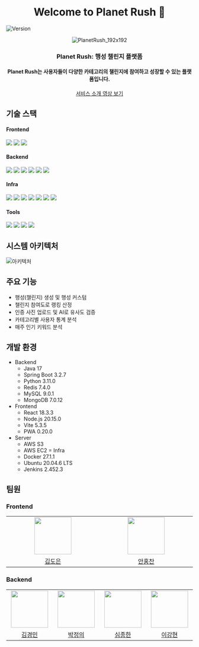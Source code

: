 <h1 align="center">Welcome to Planet Rush 👋</h1>
<p>
  <img alt="Version" src="https://img.shields.io/badge/version-2.1.0-blue.svg?cacheSeconds=2592000" />
</p>

<div align="center">

![PlanetRush_192x192](https://github.com/user-attachments/assets/eaafc401-03a7-4952-8d74-ed51526ad086)

### Planet Rush: 행성 챌린지 플랫폼

<h4>Planet Rush는 사용자들이 다양한 카테고리의 챌린지에 참여하고 성장할 수 있는 플랫폼입니다.</h4>
<a href="https://www.youtube.com/watch?v=HkrfResgT-g">서비스 소개 영상 보기</a>
</div>

## 기술 스택

  #### Frontend
  <p>
    <img src="https://img.shields.io/badge/-React-61DAFB?style=flat-square&logo=React&logoColor=black"/>
    <img src="https://img.shields.io/static/v1?style=flat-square&message=PWA&color=5A0FC8&logo=PWA&logoColor=FFFFFF&label="/>
    <img src="https://img.shields.io/badge/node.js-339933?style=flat-square&logo=Node.js&logoColor=white"/>
  </p>

  #### Backend
  <p>
    <img src="https://img.shields.io/badge/-SpringBoot-6DB33F?style=flat-square&logo=Spring&logoColor=white"/>
    <img src="https://img.shields.io/badge/Spring_data_jpa-6DB33F?style=flat-square&logo=Spring&logoColor=white"/>
    <img src="https://img.shields.io/badge/-Flask-000000?style=flat-square&logo=flask&logoColor=white"/>
    <img src="https://img.shields.io/badge/-MySQL-4479A1?style=flat-square&logo=MySQL&logoColor=white"/>
    <img src="https://img.shields.io/badge/-Redis-DC382D?style=flat-square&logo=Redis&logoColor=white"/>
    <img src="https://img.shields.io/badge/-MongoDB-13aa52?style=flat-square&logo=mongodb&logoColor=white"/>
  </p>
  
  #### Infra
  <p>
    <img src="https://img.shields.io/badge/-Docker-2496ED?style=flat-square&logo=Docker&logoColor=white"/>
    <img src="https://img.shields.io/badge/-Jenkins-D24939?style=flat-square&logo=Jenkins&logoColor=white"/>
    <img src="https://img.shields.io/badge/-AWS-232F3E?style=flat-square&logo=amazon-aws&logoColor=white"/>
    <img src="https://img.shields.io/badge/-Nginx-269539?style=flat-square&logo=Nginx&logoColor=white"/>
    <img src="https://img.shields.io/badge/Ubuntu-E95420?style=flat-square&logo=Ubuntu&logoColor=white"/>
    <img src="https://img.shields.io/badge/AWS_S3-569A31?logo=amazons3&logoColor=fff&style=flat-square"/>
    <img src="https://img.shields.io/badge/Gunicorn-499848?style=flat-square&logo=Gunicorn&logoColor=white">
  </p>

  #### Tools
  <p>
    <img src="https://img.shields.io/badge/Jira-0052CC?style=flat-square&logo=Jira&logoColor=white"/>
    <img src="https://img.shields.io/badge/-Swagger-%23Clojure?style=flat-square&logo=swagger&logoColor=white"/>
    <img src="https://img.shields.io/badge/Figma-F24E1E?style=flat-square&logo=figma&logoColor=white"/>
    <img src="https://img.shields.io/badge/git-%23F05033.svg?style=flat-square&logo=git&logoColor=white"/>
  </p>


## 시스템 아키텍처

![아키텍처](https://github.com/user-attachments/assets/ee107e1a-6f9f-4e17-8238-5699726f355a)


## 주요 기능

- 행성(챌린지) 생성 및 행성 커스텀
- 챌린지 참여도로 랭킹 산정
- 인증 사진 업로드 및 AI로 유사도 검증
- 카테고리별 사용자 통계 분석
- 매주 인기 키워드 분석

## 개발 환경

- Backend
  - Java 17
  - Spring Boot 3.2.7
  - Python 3.11.0
  - Redis 7.4.0
  - MySQL 9.0.1
  - MongoDB 7.0.12
- Frontend
  - React 18.3.3
  - Node.js 20.15.0
  - Vite 5.3.5
  - PWA 0.20.0
- Server
  - AWS S3
  - AWS EC2
= Infra
  - Docker 27.1.1
  - Ubuntu 20.04.6 LTS
  - Jenkins 2.452.3

## 팀원

### Frontend

<table>
  <tbody>
    <tr>
      <td align="center" valign="top" width="5%"><a href="https://github.com/ide05484"><img src="https://avatars.githubusercontent.com/u/158231909?v=4" width="100" height="100"/></a></td>
      <td align="center" valign="top" width="5%"><a href="https://github.com/AhnHongchan"><img src="https://avatars.githubusercontent.com/u/156401196?s=100&v=4" width="100" height="100"/></a></td>
    </tr>
    <tr>
        <td align="center"><a href="https://github.com/ide05484" title="Closed Pull Requests">김도은</a></td>
        <td align="center"><a href="https://github.com/AhnHongchan" title="Closed Pull Requests">안홍찬</a></td>
    </tr>
  </tbody>
</table>

### Backend

<table>
  <tbody>
    <tr>
      <td align="center" valign="top" width="5%"><a href="https://github.com/gyungmean"><img src="https://avatars.githubusercontent.com/u/70059000?v=4" width="100" height="100"/></a></td>
      <td align="center" valign="top" width="5%"><a href="https://github.com/justice-7"><img src="https://avatars.githubusercontent.com/u/81703684?s=100&v=4" width="100" height="100"/></a></td>
      <td align="center" valign="top" width="5%"><a href="https://github.com/simhani1"><img src="https://avatars.githubusercontent.com/u/48800281?v=4" width="100" height="100"/></a></td>
      <td align="center" valign="top" width="5%"><a href="https://github.com/kkanghyuny"><img src="https://avatars.githubusercontent.com/u/130138811?s=100&v=4" width="100" height="100"/></a></td>
    </tr>
    <tr>
        <td align="center"><a href="https://github.com/gyungmean" title="Closed Pull Requests">김경민</a></td>
        <td align="center"><a href="https://github.com/justice-7" title="Closed Pull Requests">박정의</a></td>
        <td align="center"><a href="https://github.com/simhani1" title="Closed Pull Requests">심종한</a></td>
        <td align="center"><a href="https://github.com/kkanghyuny" title="Closed Pull Requests">이강현</a></td>
    </tr>
  </tbody>
</table>
